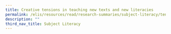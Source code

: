 ```yaml
---
title: Creative tensions in teaching new texts and new literacies
permalink: /elis/resources/read/research-summaries/subject-literacy/tensions-in-teaching-new-texts-n-literacies/
description: ""
third_nav_title: Subject Literacy
---
```

